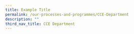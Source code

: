 ```yaml
---
title: Example Title
permalink: /our-processes-and-programmes/CCE-Department
description: ""
third_nav_title: CCE Department
---
```

